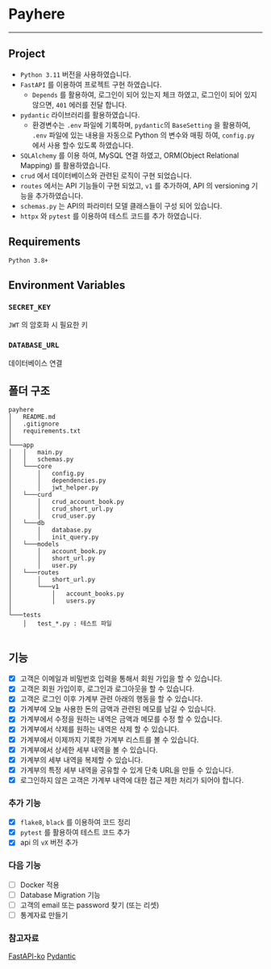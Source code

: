 # Payhere

---

## Project

- `Python 3.11` 버전을 사용하였습니다.
- `FastAPI` 를 이용하여 프로젝트 구현 하였습니다.
    - `Depends` 를 활용하여, 로그인이 되어 있는지 체크 하였고, 로그인이 되어 있지 않으면, `401` 에러를 전달 합니다.
- `pydantic` 라이브러리를 활용하였습니다.
    - 환경변수는 `.env` 파일에 기록하며, `pydantic`의 `BaseSetting` 을 활용하여, `.env` 파일에 있는 내용을 자동으로 Python 의 변수와 매핑 하여, `config.py` 에서 사용 할수
      있도록 하였습니다.
- `SQLAlchemy` 를 이용 하여, MySQL 연결 하였고, ORM(Object Relational Mapping) 를 활용하였습니다.
- `crud` 에서 데이터베이스와 관련된 로직이 구현 되었습니다.
- `routes` 에서는 API 기능들이 구현 되었고, `v1` 를 추가하여, API 의 versioning 기능을 추가하였습니다.
- `schemas.py` 는 API의 파라미터 모델 클래스들이 구성 되어 있습니다.
- `httpx` 와 `pytest` 를 이용하여 테스트 코드를 추가 하였습니다.

## Requirements

    Python 3.8+ 

## Environment Variables

### `SECRET_KEY`

`JWT` 의 암호화 시 필요한 키

### `DATABASE_URL`

데이터베이스 연결

## 폴더 구조

```
payhere
│   README.md
│   .gitignore
│   requirements.txt    
│
└───app
│   │   main.py
│   │   schemas.py
│   └───core
│       │   config.py
│       │   dependencies.py
│       │   jwt_helper.py
│   └───curd
│       │   crud_account_book.py
│       │   crud_short_url.py
│       │   crud_user.py
│   └───db
│       │   database.py
│       │   init_query.py
│   └───models
│       │   account_book.py
│       │   short_url.py
│       │   user.py
│   └───routes
│       │   short_url.py
│       └───v1
│           │   account_books.py
│           │   users.py
│   
└───tests
    │   test_*.py : 테스트 파일
 
```

## 기능

- [x] 고객은 이메일과 비밀번호 입력을 통해서 회원 가입을 할 수 있습니다.
- [x] 고객은 회원 가입이후, 로그인과 로그아웃을 할 수 있습니다.
- [x] 고객은 로그인 이후 가계부 관련 아래의 행동을 할 수 있습니다.
- [x] 가계부에 오늘 사용한 돈의 금액과 관련된 메모를 남길 수 있습니다.
- [x] 가계부에서 수정을 원하는 내역은 금액과 메모를 수정 할 수 있습니다.
- [x] 가계부에서 삭제를 원하는 내역은 삭제 할 수 있습니다.
- [x] 가계부에서 이제까지 기록한 가계부 리스트를 볼 수 있습니다.
- [x] 가계부에서 상세한 세부 내역을 볼 수 있습니다.
- [x] 가계부의 세부 내역을 복제할 수 있습니다.
- [x] 가계부의 특정 세부 내역을 공유할 수 있게 단축 URL을 만들 수 있습니다.
- [x] 로그인하지 않은 고객은 가계부 내역에 대한 접근 제한 처리가 되어야 합니다.

### 추가 기능

- [x] `flake8`, `black` 를 이용하여 코드 정리
- [x] `pytest` 를 활용하여 테스트 코드 추가
- [x] api 의 `vX` 버전 추가

### 다음 기능

- [ ] Docker 적용
- [ ] Database Migration 기능
- [ ] 고객의 email 또는 password 찾기 (또는 리셋)
- [ ] 통계자료 만들기

### 참고자료

[FastAPI-ko](https://fastapi.tiangolo.com/ko/)
[Pydantic](https://docs.pydantic.dev/)